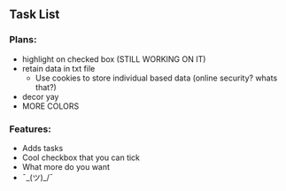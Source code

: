 ## Task List

### Plans:
- highlight on checked box (STILL WORKING ON IT)
- retain data in txt file
  - Use cookies to store individual based data (online security? whats that?)
- decor yay
- MORE COLORS

### Features:
- Adds tasks
- Cool checkbox that you can tick
- What more do you want
-  ¯\_(ツ)_/¯
